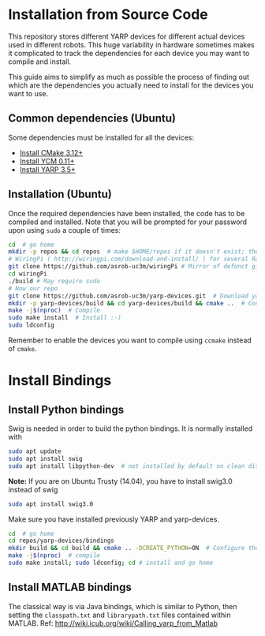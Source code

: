 # Installation from Source Code

This repository stores different YARP devices for different actual devices used in different robots. This huge variability in hardware sometimes makes it complicated to track the dependencies for each device you may want to compile and install.

This guide aims to simplify as much as possible the process of finding out which are the dependencies you actually need to install for the devices you want to use.

## Common dependencies (Ubuntu)

Some dependencies must be installed for all the devices:

- [Install CMake 3.12+](https://github.com/roboticslab-uc3m/installation-guides/blob/master/docs/install-cmake.md/)
- [Install YCM 0.11+](https://github.com/roboticslab-uc3m/installation-guides/blob/master/docs/install-ycm.md/)
- [Install YARP 3.5+](https://github.com/roboticslab-uc3m/installation-guides/blob/master/docs/install-yarp.md/)

## Installation (Ubuntu)

Once the required dependencies have been installed, the code has to be compiled and installed. Note that you will be prompted for your password upon using `sudo` a couple of times:

```bash
cd  # go home
mkdir -p repos && cd repos  # make $HOME/repos if it doesn't exist; then, enter it
# WiringPi ( http://wiringpi.com/download-and-install/ ) for several RasPi devices
git clone https://github.com/asrob-uc3m/wiringPi # Mirror of defunct git://git.drogon.net/wiringPi
cd wiringPi
./build # May require sudo
# Now our repo
git clone https://github.com/asrob-uc3m/yarp-devices.git  # Download yarp-devices software from the repository
mkdir -p yarp-devices/build && cd yarp-devices/build && cmake ..  # Configure the yarp-devices software
make -j$(nproc)  # Compile
sudo make install  # Install :-)
sudo ldconfig
```

Remember to enable the devices you want to compile using `ccmake` instead of `cmake`.

# Install Bindings

## Install Python bindings

Swig is needed in order to build the python bindings. It is normally installed with
```bash
sudo apt update
sudo apt install swig
sudo apt install libpython-dev  # not installed by default on clean distros
```

**Note:** If you are on Ubuntu Trusty (14.04), you have to install swig3.0 instead of swig
```bash
sudo apt install swig3.0
```

Make sure you have installed previously YARP and yarp-devices.
```bash
cd  # go home
cd repos/yarp-devices/bindings
mkdir build && cd build && cmake .. -DCREATE_PYTHON=ON  # Configure the yarp-devices software
make -j$(nproc)  # compile
sudo make install; sudo ldconfig; cd # install and go home
```

## Install MATLAB bindings

The classical way is via Java bindings, which is similar to Python, then setting the `classpath.txt` and `librarypath.txt` files contained within MATLAB. Ref: http://wiki.icub.org/wiki/Calling_yarp_from_Matlab
